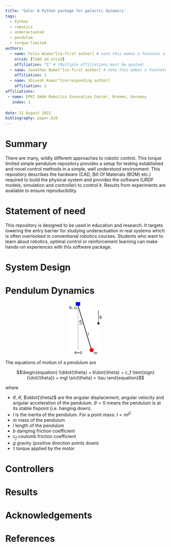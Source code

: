 ```yaml
---
title: 'Gala: A Python package for galactic dynamics'
tags:
  - Python
  - robotics
  - underactuated
  - pendulum
  - torque-limited
authors:
  - name: Felix Wiebe^[co-first author] # note this makes a footnote saying 'co-first author'
    orcid: [ToDO ad orcid]
    affiliation: "1" # (Multiple affiliations must be quoted)
  - name: Jonathan Babel^[co-first author] # note this makes a footnote saying 'co-first author'
    affiliation: 1
  - name: Shivesh Kumar^[corresponding author]
    affiliation: 1
affiliations:
 - name: DFKI GmbH Robotics Innovation Center, Bremen, Germany
   index: 1

date: 31 August 2021
bibliography: paper.bib
---
```


# Summary

There are many, wildly different approaches to robotic control. This torque limited simple 
pendulum repository provides a setup for testing established and novel control 
methods in a simple, well understood environment.
This repository describes the hardware (CAD, Bill Of Materials (BOM) etc.) required to build the
physical system and provides the software (URDF models, simulation and controller) to control it.
Results from experiments are available to ensure reproducibility.

# Statement of need

This repository is designed to be used in education and research. It targets lowering the entry barrier 
for studying underactuation in real systems which is often overlooked in conventional robotics courses.
Students who want to learn about robotics, optimal control or reinforcement learning can make hands-on
experiences with this software package. 


# System Design

# Pendulum Dynamics

<div align="center">
<img width="100" src="pendulum.png">
</div>

The equations of motion of a pendulum are

```math
\begin{equation}
I\ddot{\theta} + b\dot{\theta} + c_f \text{sign}(\dot{\theta}) + mgl \sin(\theta) = \tau
\end{equation}
```

where

- $`\theta`$, $`\dot{\theta}`$, $`\ddot{\theta}`$ are the angular displacement, angular velocity and angular acceleration of the pendulum. $`\theta=0`$ means the pendulum is at its stable fixpoint (i.e. hanging down).
- $`I`$ is the inertia of the pendulum. For a point mass: $`I=ml^2`$
- $`m`$ mass of the pendulum
- $`l`$ length of the pendulum
- $`b`$ damping friction coefficient
- $`c_f`$ coulomb friction coefficient
- $`g`$ gravity (positive direction points down)
- $`\tau`$ torque applied by the motor

# Controllers

# Results

<!--
# Citations

Citations to entries in paper.bib should be in
[rMarkdown](http://rmarkdown.rstudio.com/authoring_bibliographies_and_citations.html)
format.

If you want to cite a software repository URL (e.g. something on GitHub without a preferred
citation) then you can do it with the example BibTeX entry below for @fidgit.

For a quick reference, the following citation commands can be used:
- `@author:2001`  ->  "Author et al. (2001)"
- `[@author:2001]` -> "(Author et al., 2001)"
- `[@author1:2001; @author2:2001]` -> "(Author1 et al., 2001; Author2 et al., 2002)"

# Figures

Figures can be included like this:
![Caption for example figure.\label{fig:example}](figure.png)
and referenced from text using \autoref{fig:example}.

Figure sizes can be customized by adding an optional second parameter:
![Caption for example figure.](figure.png){ width=20% }
-->

# Acknowledgements

# References

